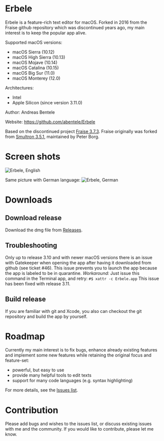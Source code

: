 # Erbele

Erbele is a feature-rich text editor for macOS. Forked in 2016 from the Fraise github repository which was discontinued years ago, my main interest is to keep the popular app alive.

Supported macOS versions:
* macOS Sierra (10.12)
* macOS High Sierra (10.13)
* macOS Mojave (10.14)
* macOS Catalina (10.15)
* macOS Big Sur (11.0)
* macOS Monterey (12.0)

Architectures: 
* Intel
* Apple Silicon (since version 3.11.0)

Author: Andreas Bentele

Website: https://github.com/abentele/Erbele

Based on the discontinued project [Fraise 3.7.3](https://github.com/jfmoy/Fraise).
Fraise originally was forked from [Smultron 3.5.1](https://sourceforge.net/projects/smultron/), maintained by Peter Borg.

# Screen shots

![Erbele, English](https://github.com/abentele/Erbele/raw/master/Erbele-screenshot_en.png)

Same picture with German language:
![Erbele, German](https://github.com/abentele/Erbele/raw/master/Erbele-screenshot_de.png)

# Downloads

## Download release

Download the dmg file from [Releases](https://github.com/abentele/Erbele/releases).

## Troubleshooting

Only up to release 3.10 and with newer macOS versions there is an issue with Gatekeeper when opening the app after having it downloaded from github (see ticket #46).
This issue prevents you to launch the app because the app is labeled to be in quarantine.
*Workaround:* Just issue this command in the Terminal app, and retry: `#$ xattr -c Erbele.app`
This issue has been fixed with release 3.11.

## Build release

If you are familiar with git and Xcode, you also can checkout the git repository and build the app by yourself.

# Roadmap

Currently my main interest is to fix bugs, enhance already existing features and implement some new features while retaining the original focus and feature-set:
* powerful, but easy to use
* provide many helpful tools to edit texts
* support for many code languages (e.g. syntax highlighting)

For more details, see the [Issues list](https://github.com/abentele/Erbele/issues).

# Contribution

Please add bugs and wishes to the issues list, or discuss existing issues with me and the community.
If you would like to contribute, please let me know.
